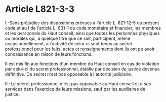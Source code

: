 # Article L821-3-3

<p>I.-Sans préjudice des dispositions prévues à l'article L. 821-12-5 du présent code et au I de l'article L. 631-1 du code monétaire et financier, les membres et les personnels du Haut conseil, ainsi que toutes les personnes physiques ou morales qui, à quelque titre que ce soit, participent, même occasionnellement, à l'activité de celui-ci sont tenus au secret professionnel pour les faits, actes et renseignements dont ils ont pu avoir connaissance en raison de leurs fonctions. </p><p> Il est mis fin aux fonctions d'un membre du Haut conseil en cas de violation par celui-ci du secret professionnel, établie par décision de justice devenue définitive. Ce secret n'est pas opposable à l'autorité judiciaire. </p><p> II.-Le secret professionnel n'est pas opposable au Haut conseil et à ses services dans l'exercice de leurs missions, sauf par les auxiliaires de justice. </p>